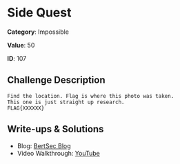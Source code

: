 # Side Quest
**Category**: Impossible

**Value**: 50

**ID**: 107

## Challenge Description
```
Find the location. Flag is where this photo was taken.
This one is just straight up research.
FLAG{XXXXXX}
```

## Write-ups & Solutions
- Blog: [BertSec Blog](https://bertsec.com)
- Video Walkthrough: [YouTube](https://www.youtube.com/@BertSec)
